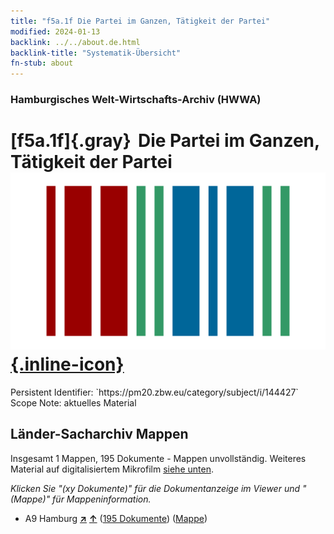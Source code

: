 ```yaml
---
title: "f5a.1f Die Partei im Ganzen, Tätigkeit der Partei"
modified: 2024-01-13
backlink: ../../about.de.html
backlink-title: "Systematik-Übersicht"
fn-stub: about
---
```


### Hamburgisches Welt-Wirtschafts-Archiv (HWWA)

# [f5a.1f]{.gray}&#8201; Die Partei im Ganzen, Tätigkeit der Partei &#160; [![Wikidata](/images/Wikidata-logo.svg "Wikidata"){.inline-icon}](http://www.wikidata.org/entity/Q104699661)

<div class="hint">Persistent Identifier: `https://pm20.zbw.eu/category/subject/i/144427`</div>

<div class="hint">
Scope Note: aktuelles Material
</div>





## Länder-Sacharchiv Mappen






Insgesamt 1 Mappen, 195 Dokumente - Mappen unvollständig. Weiteres Material auf digitalisiertem Mikrofilm [siehe unten](#filmsections).

_Klicken Sie "(xy Dokumente)" für die Dokumentanzeige im Viewer und "(Mappe)" für Mappeninformation._



- A9 Hamburg [**&nearr;**](../../../geo/i/140905/about.de.html "Hamburg (alle Mappen)") [**&uarr;**](../../../geo/about.de.html#A9 "Ländersystematik") (<a href="https://pm20.zbw.eu/iiifview/folder/sh/140905,144427" title="über: Hamburg : Die Partei im Ganzen, Tätigkeit der Partei" target="_blank">195 Dokumente</a>) ([Mappe](../../../../folder/sh/1409xx/140905/1444xx/144427/about.de.html))



<a id="filmsections" />













